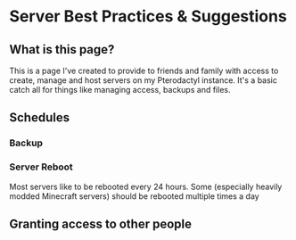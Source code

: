 # Server Best Practices & Suggestions



## What is this page?

This is a page I've created to provide to friends and family with access to create, manage and host servers on my Pterodactyl instance. It's a basic catch all for things like managing access, backups and files.

## Schedules

### Backup



### Server Reboot

Most servers like to be rebooted every 24 hours. Some (especially heavily modded Minecraft servers) should be rebooted multiple times a day



## Granting access to other people
